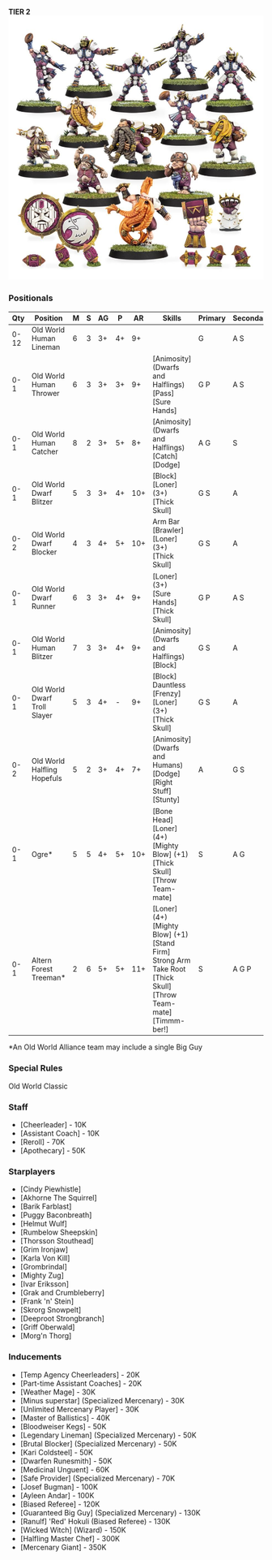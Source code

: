 ﻿**TIER 2**
![](../media/teams/OldWorldAlliance2.jpg)

### Positionals

| Qty  | Position                     | M | S | AG | P  | AR  | Skills                                                                                                                                                         | Primary | Secondary | Cost |
| ---- | ---------------------------- | - | - | -- | -- | --- | -------------------------------------------------------------------------------------------------------------------------------------------------------------- | ------- | --------- | ---- |
| 0-12 | Old World Human Lineman      | 6 | 3 | 3+ | 4+ | 9+  |                                                                                                                                                                | G       | A S       | 50K  |
| 0-1  | Old World Human Thrower      | 6 | 3 | 3+ | 3+ | 9+  | [Animosity] (Dwarfs and Halflings)<br /> [Pass] <br /> [Sure Hands]                                                                                            | G P     | A S       | 80K  |
| 0-1  | Old World Human Catcher      | 8 | 2 | 3+ | 5+ | 8+  | [Animosity] (Dwarfs and Halflings)<br /> [Catch] <br /> [Dodge]                                                                                                | A G     | S         | 65K  |
| 0-1  | Old World Dwarf Blitzer      | 5 | 3 | 3+ | 4+ | 10+ | [Block]<br /> [Loner] (3+) <br /> [Thick Skull]                                                                                                                | G S     | A         | 80K  |
| 0-2  | Old World Dwarf Blocker      | 4 | 3 | 4+ | 5+ | 10+ | Arm Bar<br /> [Brawler] <br /> [Loner] (3+) <br /> [Thick Skull]                                                                                               | G S     | A         | 75K  |
| 0-1  | Old World Dwarf Runner       | 6 | 3 | 3+ | 4+ | 9+  | [Loner] (3+)<br /> [Sure Hands]<br /> [Thick Skull]                                                                                                            | G P     | A S       | 85K  |
| 0-1  | Old World Human Blitzer      | 7 | 3 | 3+ | 4+ | 9+  | [Animosity] (Dwarfs and Halflings)<br /> [Block]                                                                                                               | G S     | A         | 90K  |
| 0-1  | Old World Dwarf Troll Slayer | 5 | 3 | 4+ | -  | 9+  | [Block]<br /> Dauntless <br /> [Frenzy] <br /> [Loner] (3+) <br /> [Thick Skull]                                                                               | G S     | A         | 95K  |
| 0-2  | Old World Halfling Hopefuls  | 5 | 2 | 3+ | 4+ | 7+  | [Animosity] (Dwarfs and Humans)<br /> [Dodge] <br /> [Right Stuff] <br /> [Stunty]                                                                             | A       | G S       | 30K  |
| 0-1  | Ogre\*                       | 5 | 5 | 4+ | 5+ | 10+ | [Bone Head]<br /> [Loner] (4+) <br /> [Mighty Blow] (+1) <br /> [Thick Skull] <br /> [Throw Team-mate]                                                         | S       | A G       | 140K |
| 0-1  | Altern Forest Treeman\*      | 2 | 6 | 5+ | 5+ | 11+ | [Loner] (4+)<br /> [Mighty Blow] (+1) <br /> [Stand Firm] <br /> Strong Arm <br /> Take Root <br /> [Thick Skull] <br /> [Throw Team-mate] <br /> [Timmm-ber!] | S       | A G P     | 120K |

\*An Old World Alliance team may include a single Big Guy

### Special Rules

Old World Classic

### Staff

* [Cheerleader] - 10K
* [Assistant Coach] - 10K
* [Reroll] - 70K
* [Apothecary]  - 50K

### Starplayers

* [Cindy Piewhistle]
* [Akhorne The Squirrel]
* [Barik Farblast]
* [Puggy Baconbreath]
* [Helmut Wulf]
* [Rumbelow Sheepskin]
* [Thorsson Stouthead]
* [Grim Ironjaw]
* [Karla Von Kill]
* [Grombrindal]
* [Mighty Zug]
* [Ivar Eriksson]
* [Grak and Crumbleberry]
* [Frank 'n' Stein]
* [Skrorg Snowpelt]
* [Deeproot Strongbranch]
* [Griff Oberwald]
* [Morg'n Thorg]

### Inducements

* [Temp Agency Cheerleaders] - 20K
* [Part-time Assistant Coaches] - 20K
* [Weather Mage] - 30K
* [Minus superstar] (Specialized Mercenary) - 30K
* [Unlimited Mercenary Player] - 30K
* [Master of Ballistics] - 40K
* [Bloodweiser Kegs] - 50K
* [Legendary Lineman] (Specialized Mercenary) - 50K
* [Brutal Blocker] (Specialized Mercenary) - 50K
* [Kari Coldsteel] - 50K
* [Dwarfen Runesmith] - 50K
* [Medicinal Unguent] - 60K
* [Safe Provider] (Specialized Mercenary) - 70K
* [Josef Bugman] - 100K
* [Ayleen Andar] - 100K
* [Biased Referee] - 120K
* [Guaranteed Big Guy] (Specialized Mercenary) - 130K
* [Ranulf] 'Red' Hokuli (Biased Referee) - 130K
* [Wicked Witch] (Wizard) - 150K
* [Halfling Master Chef] - 300K
* [Mercenary Giant] - 350K
